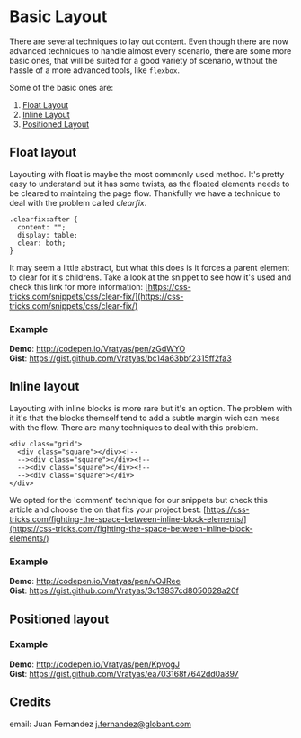# Basic Layout

There are several techniques to lay out content. Even though there are now advanced techniques to handle almost every scenario, there are some more basic ones, that will be suited for a good variety of scenario, without the hassle of a more advanced tools, like `flexbox`.

Some of the basic ones are:

1. [Float Layout](#float-layout)
2. [Inline Layout](#inline-layout)
3. [Positioned Layout](#positioned-layout)

## Float layout

Layouting with float is maybe the most commonly used method. It's pretty easy to understand but it has some twists, as the floated elements needs to be cleared to maintaing the page flow. Thankfully we have a technique to deal with the problem called *clearfix*.
    
	.clearfix:after {
	  content: "";
	  display: table;
	  clear: both;
	}   

It may seem a little abstract, but what this does is it forces a parent element to clear for it's childrens. Take a look at the snippet to see how it's used and check this link for more information: [https://css-tricks.com/snippets/css/clear-fix/](https://css-tricks.com/snippets/css/clear-fix/)

### Example

__Demo__: http://codepen.io/Vratyas/pen/zGdWYO  
__Gist__: https://gist.github.com/Vratyas/bc14a63bbf2315ff2fa3

## Inline layout

Layouting with inline blocks is more rare but it's an option. The problem with it it's that the blocks themself tend to add a subtle margin wich can mess with the flow. There are many techniques to deal with this problem.

	<div class="grid">
	  <div class="square"></div><!--
	  --><div class="square"></div><!--
	  --><div class="square"></div><!--
	  --><div class="square"></div>
	</div>

We opted for the 'comment' technique for our snippets but check this article and choose the on that fits your project best: [https://css-tricks.com/fighting-the-space-between-inline-block-elements/](https://css-tricks.com/fighting-the-space-between-inline-block-elements/)

### Example

__Demo__: http://codepen.io/Vratyas/pen/vOJRee  
__Gist__: https://gist.github.com/Vratyas/3c13837cd8050628a20f  

## Positioned layout

### Example

__Demo__: http://codepen.io/Vratyas/pen/KpvogJ  
__Gist__: https://gist.github.com/Vratyas/ea703168f7642dd0a897  

## Credits

email: Juan Fernandez <j.fernandez@globant.com>
